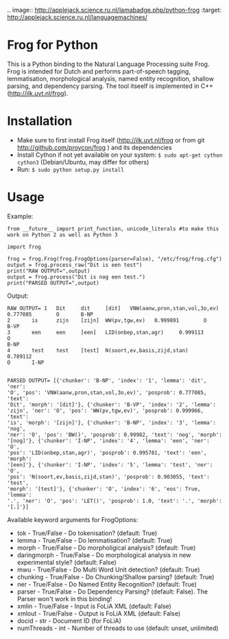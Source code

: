 .. image:: http://applejack.science.ru.nl/lamabadge.php/python-frog
   :target: http://applejack.science.ru.nl/languagemachines/

Frog for Python
===========

This is a Python binding to the Natural Language Processing suite Frog. Frog is
intended for Dutch and performs part-of-speech tagging, lemmatisation,
morphological analysis, named entity recognition, shallow parsing, and
dependency parsing. The tool itseelf is implemented in C++
(http://ilk.uvt.nl/frog).

Installation
==============

 * Make sure to first install Frog itself (http://ilk.uvt.nl/frog or from git http://github.com/proycon/frog ) and its dependencies
 * Install Cython if not yet available on your system: ``$ sudo apt-get cython cython3`` (Debian/Ubuntu, may differ for others)
 * Run:  ``$ sudo python setup.py install``

Usage
================

Example:

    from __future__ import print_function, unicode_literals #to make this work on Python 2 as well as Python 3

    import frog

    frog = frog.Frog(frog.FrogOptions(parser=False), "/etc/frog/frog.cfg")
    output = frog.process_raw("Dit is een test")
    print("RAW OUTPUT=",output)
    output = frog.process("Dit is nog een test.")
    print("PARSED OUTPUT=",output)


Output:

    RAW OUTPUT= 1   Dit     dit     [dit]   VNW(aanw,pron,stan,vol,3o,ev)
    0.777085        O       B-NP
    2       is      zijn    [zijn]  WW(pv,tgw,ev)   0.999891        O
    B-VP
    3       een     een     [een]   LID(onbep,stan,agr)     0.999113        O
    B-NP
    4       test    test    [test]  N(soort,ev,basis,zijd,stan)     0.789112
    O       I-NP


    PARSED OUTPUT= [{'chunker': 'B-NP', 'index': '1', 'lemma': 'dit', 'ner':
    'O', 'pos': 'VNW(aanw,pron,stan,vol,3o,ev)', 'posprob': 0.777085, 'text':
    'Dit', 'morph': '[dit]'}, {'chunker': 'B-VP', 'index': '2', 'lemma':
    'zijn', 'ner': 'O', 'pos': 'WW(pv,tgw,ev)', 'posprob': 0.999966, 'text':
    'is', 'morph': '[zijn]'}, {'chunker': 'B-NP', 'index': '3', 'lemma': 'nog',
    'ner': 'O', 'pos': 'BW()', 'posprob': 0.99982, 'text': 'nog', 'morph':
    '[nog]'}, {'chunker': 'I-NP', 'index': '4', 'lemma': 'een', 'ner': 'O',
    'pos': 'LID(onbep,stan,agr)', 'posprob': 0.995781, 'text': 'een', 'morph':
    '[een]'}, {'chunker': 'I-NP', 'index': '5', 'lemma': 'test', 'ner': 'O',
    'pos': 'N(soort,ev,basis,zijd,stan)', 'posprob': 0.903055, 'text': 'test',
    'morph': '[test]'}, {'chunker': 'O', 'index': '6', 'eos': True, 'lemma':
    '.', 'ner': 'O', 'pos': 'LET()', 'posprob': 1.0, 'text': '.', 'morph':
    '[.]'}]


Available keyword arguments for FrogOptions:

 * tok - True/False - Do tokenisation? (default: True)
 * lemma - True/False - Do lemmatisation? (default: True)
 * morph - True/False - Do morpholigical analysis? (default: True)
 * daringmorph - True/False - Do morphological analysis in new experimental style? (default: False)
 * mwu - True/False - Do Multi Word Unit detection? (default: True)
 * chunking - True/False - Do Chunking/Shallow parsing? (default: True)
 * ner - True/False - Do Named Entity Recognition? (default: True)
 * parser - True/False - Do Dependency Parsing? (default: False). The Parser won't work in this binding!
 * xmlin - True/False - Input is FoLiA XML (default: False)
 * xmlout - True/False - Output is FoLiA XML (default: False)
 * docid - str - Document ID (for FoLiA)
 * numThreads - int - Number of threads to use (default: unset, unlimited)




